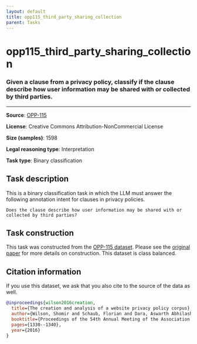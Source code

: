 ```yaml
---
layout: default
title: opp115_third_party_sharing_collection
parent: Tasks
---
```

# opp115_third_party_sharing_collection

### Given a clause from a privacy policy, classify if the clause describe how user information may be shared with or collected by third parties.
---



**Source**: [OPP-115](https://usableprivacy.org/data)

**License**: Creative Commons Attribution-NonCommercial License

**Size (samples)**: 1598

**Legal reasoning type**: Interpretation

**Task type**: Binary classification

## Task description

This is a binary classification task in which the LLM must answer the following annotation intent for clauses in privacy policies.

```text
Does the clause describe how user information may be shared with or collected by third parties?
```

## Task construction

This task was constructed from the [OPP-115 dataset](https://usableprivacy.org/data). Please see the [original paper](https://usableprivacy.org/static/files/swilson_acl_2016.pdf) for more details on construction. This dataset is class balanced.

## Citation information
If you use this dataset, we ask that you also cite to the source of the data as well.

```bib
@inproceedings{wilson2016creation,
  title={The creation and analysis of a website privacy policy corpus},
  author={Wilson, Shomir and Schaub, Florian and Dara, Aswarth Abhilash and Liu, Frederick and Cherivirala, Sushain and Leon, Pedro Giovanni and Andersen, Mads Schaarup and Zimmeck, Sebastian and Sathyendra, Kanthashree Mysore and Russell, N Cameron and others},
  booktitle={Proceedings of the 54th Annual Meeting of the Association for Computational Linguistics (Volume 1: Long Papers)},
  pages={1330--1340},
  year={2016}
}
```

